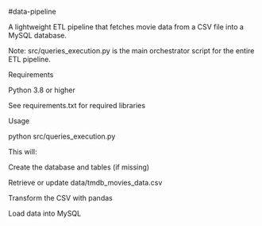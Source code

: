 #data-pipeline

A lightweight ETL pipeline that fetches movie data from a CSV file into a MySQL database.

Note: src/queries_execution.py is the main orchestrator script for the entire ETL pipeline.

Requirements

Python 3.8 or higher

See requirements.txt for required libraries

Usage

python src/queries_execution.py

This will:

Create the database and tables (if missing)

Retrieve or update data/tmdb_movies_data.csv

Transform the CSV with pandas

Load data into MySQL
